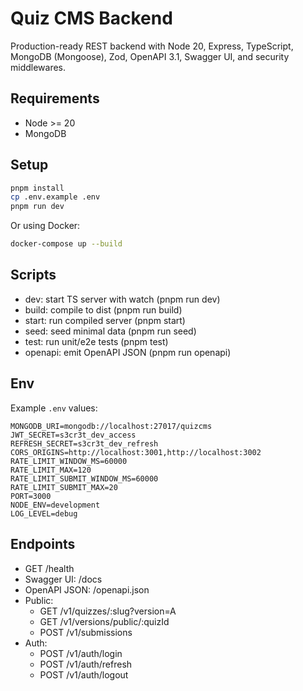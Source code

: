 # Quiz CMS Backend

Production-ready REST backend with Node 20, Express, TypeScript, MongoDB (Mongoose), Zod, OpenAPI 3.1, Swagger UI, and security middlewares.

## Requirements

- Node >= 20
- MongoDB

## Setup

```bash
pnpm install
cp .env.example .env
pnpm run dev
```

Or using Docker:

```bash
docker-compose up --build
```

## Scripts

- dev: start TS server with watch (pnpm run dev)
- build: compile to dist (pnpm run build)
- start: run compiled server (pnpm start)
- seed: seed minimal data (pnpm run seed)
- test: run unit/e2e tests (pnpm test)
- openapi: emit OpenAPI JSON (pnpm run openapi)

## Env

Example `.env` values:

```
MONGODB_URI=mongodb://localhost:27017/quizcms
JWT_SECRET=s3cr3t_dev_access
REFRESH_SECRET=s3cr3t_dev_refresh
CORS_ORIGINS=http://localhost:3001,http://localhost:3002
RATE_LIMIT_WINDOW_MS=60000
RATE_LIMIT_MAX=120
RATE_LIMIT_SUBMIT_WINDOW_MS=60000
RATE_LIMIT_SUBMIT_MAX=20
PORT=3000
NODE_ENV=development
LOG_LEVEL=debug
```

## Endpoints

- GET /health
- Swagger UI: /docs
- OpenAPI JSON: /openapi.json
- Public:
  - GET /v1/quizzes/:slug?version=A
  - GET /v1/versions/public/:quizId
  - POST /v1/submissions
- Auth:
  - POST /v1/auth/login
  - POST /v1/auth/refresh
  - POST /v1/auth/logout
